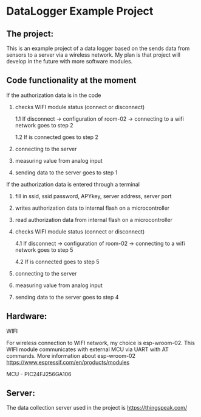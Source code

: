 DataLogger Example Project
==========================

The project:
------------
This is an example project of a data logger based on the sends data from sensors to a server via a wireless network. 
My plan is that project will develop in the future with more software modules.

Code functionality at the moment
---------------------------------
If the authorization data is in the code

1. checks WIFI module status (connect or disconnect)

	1.1 If disconnect -> configuration of room-02 -> connecting to a wifi network goes to step 2
	
	1.2 If is connected goes to step 2
	
2. connecting to the server
4. measuring value from analog input
5. sending data to the server goes to step 1

If the authorization data is entered through a terminal

1. fill in ssid, ssid password, APYkey, server address, server port
2. writes authorization data to internal flash on a microcontroller
3. read authorization data from internal flash on a microcontroller
4. checks WIFI module status (connect or disconnect)

	4.1 If disconnect -> configuration of room-02 -> connecting to a wifi network goes to step 5
	
	4.2 If is connected goes to step 5
	
5. connecting to the server
6. measuring value from analog input
7. sending data to the server goes to step 4

Hardware:
---------
WIFI

For wireless connection to WIFI network, my choice is  esp-wroom-02.
This WIFI module communicates with external MCU via UART with AT commands. 
More information about esp-wroom-02 https://www.espressif.com/en/products/modules

MCU - PIC24FJ256GA106

Server:
------
The data collection server used in the project is https://thingspeak.com/
